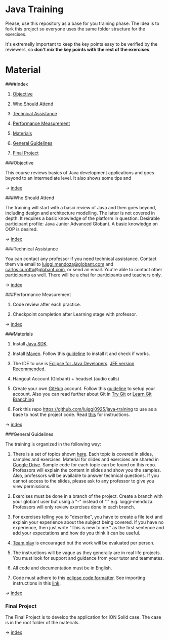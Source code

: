 ﻿# Java Training

Please, use this repository as a base for you training phase. The idea is to
fork this project so everyone uses the same folder structure for the
exercises.

It's extremelly important to keep the key points easy to be verified by
the reviewers, so **don't mix the key points with the rest of the
exercises**.

# Material

####Index

1. [Objective](#objective)

2. [Who Should Attend](#who-should-attend)

3. [Technical Assistance](#technical-assistance)

4. [Performance Measurement](#performance-measurement)

5. [Materials](#materials)

6. [General Guidelines](#general-guidelines)

7. [Final Project](#final-project)

###Objective

This course reviews basics of Java development applications and goes beyond
to an intermediate level. It also shows some tips and 

→ [index](#index)

###Who Should Attend

The training will start with a basci review of Java and then goes beyond, including design and architecture modelling. The latter is not covered in depth. It requires a basic knowledge of the platform in question. Desirable participant profile: Java Junior Advanced Globant. A basic knowledge on OOP is desired.

→ [index](#index)

###Technical Assistance

You can contact any professor if you need technical assistance. Contact them via email to luiggi.mendoza@globant.com and carlos.curotto@globant.com, or send an email. You're able to contact other participants as well. There will be a chat for participants and teachers only.

→ [index](#index)

###Performance Measurement

1. Code review after each practice.

2. Checkpoint completion after Learning stage with professor.

→ [index](#index)

###Materials

1. Install [Java SDK](http://www.oracle.com/technetwork/java/javase/downloads/index.html).

2. Install [Maven](https://maven.apache.org/download.cgi). Follow this [guideline](https://maven.apache.org/install.html) to install it and check if works.

3. The IDE to use is [Eclipse for Java Developers](http://www.eclipse.org/downloads/). [JEE version Recommended](http://www.eclipse.org/downloads/packages/eclipse-ide-java-ee-developers/mars1).

4. Hangout Account (Globant) + headset (audio calls)

5. Create your own [GitHub](https://github.com/) account. Follow this [guideline](https://help.github.com/articles/set-up-git) to setup your account. Also you can read further about Git in [Try Git](https://try.github.io/levels/1/challenges/1) or [Learn Git Branching](http://pcottle.github.io/learnGitBranching/)

6. Fork this repo https://github.com/luiggi0925/java-training to use as a base to host the project code. Read [this](https://help.github.com/articles/fork-a-repo/) for instructions.

→ [index](#index)

###General Guidelines

The training is organized in the following way:

1. There is a set of topics shown [here](https://docs.google.com/document/d/1kRs57MixPv9k7FbZRgx9OJSi_a4J4ZnZ1SV5_D-Hi_w/edit). Each topic is covered in slides, samples and exercises. Material for slides and exercises are shared in [Google Drive](https://drive.google.com/drive/u/0/folders/0B5GZwkHd0nWsc1FCM0RHMUpxUUE). Sample code for each topic can be found on this repo. Professors will explain the content in slides and show you the samples. Also, professors will be available to answer technical questions. If you cannot access to the slides, please ask to any professor to give you view permissions.

2. Exercises must be done in a branch of the project. Create a branch with your globant user but using a "-" instead of "." e.g. luiggi-mendoza. Professors will only review exercises done in each branch.

3. For exercises telling you to "describe", you have to create a file text and explain your experience about the subject being covered. If you have no experience, then just write "This is new to me." as the first sentence and add your expectations and how do you think it can be useful.

4. [Team play](http://www.dummies.com/how-to/content/ten-qualities-of-an-effective-team-player.html) is encouraged but the work will be evaluated per person.

5. The instructions will be vague as they generally are in real life projects. You must look for support and guidance from your tutor and teammates.

6. All code and documentation must be in English.

7. Code must adhere to this [eclipse code formatter](https://github.com/juanpablopizarro/java-bootcamp-2016/blob/master/formatter.xml). See importing instructions in this [link](http://www.avajava.com/tutorials/lessons/how-do-i-share-my-code-formatting-settings-with-another-user.html?page=2).

→ [index](#index)

### Final Project

The Final Project is to develop the application for ION Solid case. The case is in the root folder of the materials.

→ [index](#index)